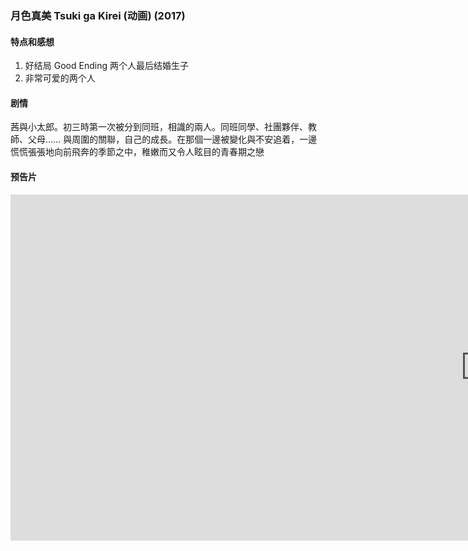 ### 月色真美 Tsuki ga Kirei (动画) (2017)

#### 特点和感想
1. 好结局 Good Ending 两个人最后结婚生子
1. 非常可爱的两个人

#### 剧情
茜與小太郎。初三時第一次被分到同班，相識的兩人。同班同學、社團夥伴、教師、父母…… 與周圍的關聯，自己的成長。在那個一邊被變化與不安追着，一邊慌慌張張地向前飛奔的季節之中，稚嫩而又令人眩目的青春期之戀

#### 预告片
<div class="videoWrapper">
	<iframe width="1519" height="554" src="https://www.youtube.com/embed/-3_hwxNg4b8" frameborder="0" allow="accelerometer; autoplay; encrypted-media; gyroscope; picture-in-picture" allowfullscreen></iframe>
</div><br/>

